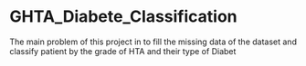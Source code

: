 # GHTA_Diabete_Classification
The main problem of this project in to fill the missing data of the dataset and classify patient by the grade of HTA and their type of Diabet
